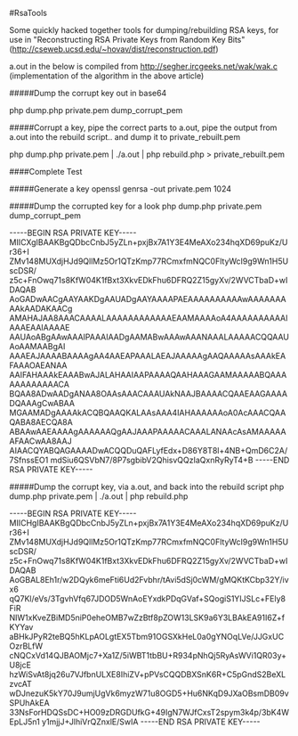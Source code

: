 #RsaTools

Some quickly hacked together tools for dumping/rebuilding RSA keys, for use in "Reconstructing RSA Private Keys from Random Key Bits" (http://cseweb.ucsd.edu/~hovav/dist/reconstruction.pdf)

a.out in the below is compiled from http://segher.ircgeeks.net/wak/wak.c (implementation of the algorithm in the above article)

#####Dump the corrupt key out in base64

php dump.php private.pem dump_corrupt_pem


#####Corrupt a key, pipe the correct parts to a.out, pipe the output from a.out into the rebuild script.. and dump it to private_rebuilt.pem

php dump.php private.pem | ./a.out | php rebuild.php > private_rebuilt.pem

####Complete Test

#####Generate a key
openssl genrsa -out private.pem 1024

#####Dump the corrupted key for a look
php dump.php private.pem dump_corrupt_pem

-----BEGIN RSA PRIVATE KEY-----
MIICXgIBAAKBgQDbcCnbJ5yZLn+pxjBx7A1Y3E4MeAXo234hqXD69puKz/Ur36+I
ZMv148MUXdjHJd9QllMz5Or1QTzKmp77RCmxfmNQC0FltyWcI9g9Wn1H5UscDSR/
z5c+FnOwq71s8KfW04K1fBxt3XkvEDkFhu6DFRQ2Z15gyXv/2WVCTbaD+wIDAQAB
AoGADwAACgAAYAAKDgAAUADgAAYAAAAPAEAAAAAAAAAAwAAAAAAAAAkAADAKAACg
AMAHAJAA8AAACAAAALAAAAAAAAAAAAEAAMAAAAoA4AAAAAAAAAAIAAAEAAIAAAAE
AAUAoABgAAwAAAIPAAAIAADgAAMABwAAAwAAANAAALAAAAACQQAAUAoAAMAABgAI
AAAEAJAAAABAAAAgAA4AAEAPAAALAEAJAAAAAgAAQAAAAAsAAAkEAFAAAOAEANAA
AAIFAHAAAkEAAABwAJALAHAAIAAPAAAAQAAHAAAGAAMAAAAABQAAAAAAAAAAAACA
BQAA8ADwAADgANAA8OAAsAAACAAAUAkNAAJBAAAACQAAEAAGAAAADQAAAgCwABAA
MGAAMADgAAAAkACQBQAAQKALAAsAAA4IAHAAAAAAoA0AcAAACQAAQABA8AECQA8A
ABAAwAAEAAAAgAAAAAAQgAAJAAAPAAAAACAAALANAAcAsAMAAAAAAFAACwAA8AAJ
AIAACQYABQAGAAAADwACQQDuQAFLyfEdx+D86Y8T8l+4NB+QmD6C2A/7SfnssEO1
mdSiu6QSVbN7/8P7sgbibV2QhisvQQzIaQxnRyRyT4+B
-----END RSA PRIVATE KEY-----

#####Dump the corrupt key, via a.out, and back into the rebuild script
php dump.php private.pem | ./a.out | php rebuild.php

-----BEGIN RSA PRIVATE KEY-----
MIICHgIBAAKBgQDbcCnbJ5yZLn+pxjBx7A1Y3E4MeAXo234hqXD69puKz/Ur36+I
ZMv148MUXdjHJd9QllMz5Or1QTzKmp77RCmxfmNQC0FltyWcI9g9Wn1H5UscDSR/
z5c+FnOwq71s8KfW04K1fBxt3XkvEDkFhu6DFRQ2Z15gyXv/2WVCTbaD+wIDAQAB
AoGBAL8Eh1r/w2DQyk6meFti6Ud2Fvbhr/tAvi5dSj0cWM/gMQKtKCbp32Y/ivx6
qQ7Kl/eVs/3TgvhVfq67JDOD5WnAoEYxdkPDqGVaf+SQogiS1YIJSLc+FEly8FiR
NIW1xKveZBiMD5niP0eheOMB7wZzBtf8pZOW13LSK9a6Y3LBAkEA91I6Z+fKYYav
aBHkJPyR2teBQ5hKLpAOLgtEX5Tbm91OGSXkHeL0a0gYNOqLVe/JJGxUCOzrBLfW
cNQCxVd14QJBAOMjc7+Xa1Z/5iWBT1tbBU+R934pNhQj5RyAsWVi1QR03y+U8jcE
hzWiSvAt8jq26u7VJfbnULXE8IhiZV+pPVsCQQDBXSnK6R+C5pGndS2BeXLzvcAT
wDJnezuK5kY70J9umjUgVk6myzW71u8OGD5+Hu6NKqD9JXaOBsmDB09vSPUhAkEA
33NsForHDQSsDC+HO09zDRGDUfkG+49IgN7WJfCxsT2spym3k4p/3bK4WEpLJ5n1
y1mjjJ+JlhiVrQZnxlE/SwIA
-----END RSA PRIVATE KEY-----
